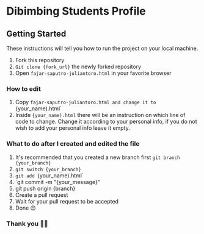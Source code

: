 # Dibimbing Students Profile

## Getting Started

These instructions will tell you how to run the project on your local machine.

1. Fork this repository
2. `Git clone {fork_url}` the newly forked repository
3. Open `fajar-saputro-juliantoro.html` in your favorite browser

### How to edit

1. Copy `fajar-saputro-juliantoro.html and change it to `{your_name).html`
2. Inside `{your_name).html` there will be an instruction on which line of code to change. Change it according to your personal info, if you do not wish to add your personal info leave it empty.

### What to do after I created and edited the file

1. It's recommended that you created a new branch first `git branch {your_branch}`
2. `git switch {your_branch}`
3. `git add `{your_name).html`
4. `git commit -m "{your_message}"
5. git push origin {branch}
6. Create a pull request
7. Wait for your pull request to be accepted
8. Done 😊

### Thank you 🙇‍♂️
